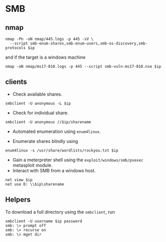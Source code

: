 # SMB

## nmap

````shell
nmap -Pn -oN nmap/445.logs -p 445 -sV \
  --script smb-enum-shares,smb-enum-users,smb-os-discovery,smb-protocols $ip
````

and if the target is a windows machine

```shell
nmap -oN nmap/ms17-010.logs -p 445 --script smb-vuln-ms17-010.nse $ip
```

## clients

- Check available shares.

```shell
smbclient -U anonymous -L $ip
```

- Check for individual share.

```shell
smbclient -U anonymous //$ip/sharename
```

- Automated enumeration using `enum4linux`.

- Enumerate shares blindly using

```shell
enum4linux -s /usr/share/wordlists/rockyou.txt $ip
```

- Gain a meterpreter shell using the `exploit/windows/smb/psexec` metasploit module.
- Interact with SMB from a windows host.

```shell
net view $ip
net use D: \\$ip\sharename
```

## Helpers

To download a full directory using the `smbclient`, run

```shell
smbclient -U username $ip password
smb: \> prompt off
smb: \> recurse on
smb: \> mget dir
```
